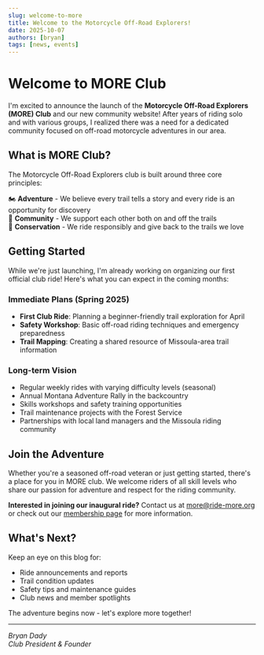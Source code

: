```yaml
---
slug: welcome-to-more
title: Welcome to the Motorcycle Off-Road Explorers!
date: 2025-10-07
authors: [bryan]
tags: [news, events]
---
```


# Welcome to MORE Club

I'm excited to announce the launch of the **Motorcycle Off-Road Explorers (MORE) Club** and our new community website! After years of riding solo and with various groups, I realized there was a need for a dedicated community focused on off-road motorcycle adventures in our area.

<!-- truncate -->

## What is MORE Club?

The Motorcycle Off-Road Explorers club is built around three core principles:

🏍️ **Adventure** - We believe every trail tells a story and every ride is an opportunity for discovery  
🤝 **Community** - We support each other both on and off the trails  
🌲 **Conservation** - We ride responsibly and give back to the trails we love

## Getting Started

While we're just launching, I'm already working on organizing our first official club ride! Here's what you can expect in the coming months:

### Immediate Plans (Spring 2025)

- **First Club Ride**: Planning a beginner-friendly trail exploration for April
- **Safety Workshop**: Basic off-road riding techniques and emergency preparedness  
- **Trail Mapping**: Creating a shared resource of Missoula-area trail information

### Long-term Vision

- Regular weekly rides with varying difficulty levels (seasonal)
- Annual Montana Adventure Rally in the backcountry
- Skills workshops and safety training opportunities
- Trail maintenance projects with the Forest Service
- Partnerships with local land managers and the Missoula riding community

## Join the Adventure

Whether you're a seasoned off-road veteran or just getting started, there's a place for you in MORE club. We welcome riders of all skill levels who share our passion for adventure and respect for the riding community.

**Interested in joining our inaugural ride?** Contact us at more@ride-more.org or check out our [membership page](/members) for more information.

## What's Next?

Keep an eye on this blog for:

- Ride announcements and reports
- Trail condition updates  
- Safety tips and maintenance guides
- Club news and member spotlights

The adventure begins now - let's explore more together!

---
*Bryan Dady*  
*Club President & Founder*
